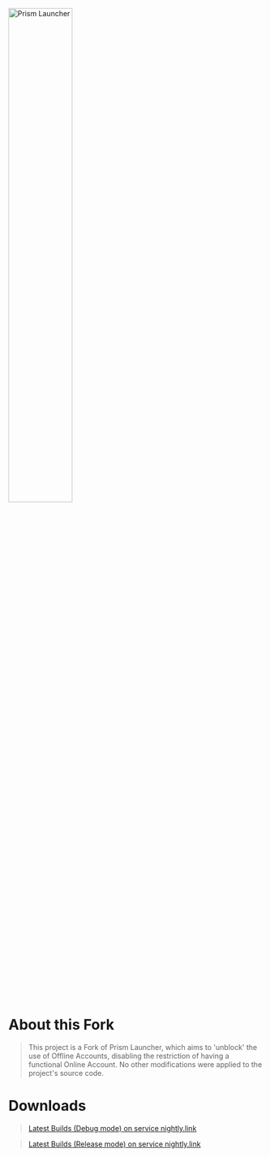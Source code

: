 <p align="left">
<picture>
  <source media="(prefers-color-scheme: dark)" srcset="/program_info/org.prismlauncher.PrismLauncher.logo-darkmode.svg">
  <source media="(prefers-color-scheme: light)" srcset="/program_info/org.prismlauncher.PrismLauncher.logo.svg">
  <img alt="Prism Launcher" src="/program_info/org.prismlauncher.PrismLauncher.logo.svg" width="50%">
</picture>
</p>

# About this Fork

> This project is a Fork of Prism Launcher, which aims to 'unblock' the use of Offline Accounts, disabling the restriction of having a functional Online Account. No other modifications were applied to the project's source code.

# Downloads

> [Latest Builds (Debug mode) on service nightly.link](https://nightly.link/Diegiwg/PrismLauncher-Cracked/workflows/trigger_builds/develop)

> [Latest Builds (Release mode) on service nightly.link](https://nightly.link/Diegiwg/PrismLauncher-Cracked/workflows/trigger_release/develop)
